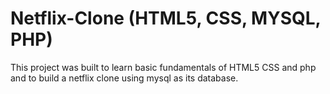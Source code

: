# Netflix-Clone (HTML5, CSS, MYSQL, PHP)
This project was built to learn basic fundamentals of HTML5 CSS and php and to build a netflix clone using mysql as its database.